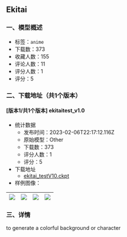 ## Ekitai
### 一、模型概述

- 标签：`anime`
- 下载数：373
- 收藏人数：155
- 评论人数：11
- 评分人数：1
- 评分：5

### 二、下载地址（共1个版本）

#### [版本1/共1个版本] ekitaitest_v1.0

- 统计数据
  - 发布时间：2023-02-06T22:17:12.116Z
  - 原始模型：Other
  - 下载数：373
  - 评分人数：1
  - 评分：5
- 下载地址
  - [ekitai_testV10.ckpt](https://civitai.com/api/download/models/7214)
- 样例图像：

| <img src="https://image.civitai.com/xG1nkqKTMzGDvpLrqFT7WA/ec468008-8ecb-465d-a038-59d76aed7800/width=450/66549.jpeg" /> | <img src="https://image.civitai.com/xG1nkqKTMzGDvpLrqFT7WA/1beeed07-0f1a-44de-aa0e-d265a326bf00/width=450/68689.jpeg" /> | <img src="https://image.civitai.com/xG1nkqKTMzGDvpLrqFT7WA/7e79baf6-08dd-45be-1bbd-49449293f900/width=450/66548.jpeg" /> | <img src="https://image.civitai.com/xG1nkqKTMzGDvpLrqFT7WA/f325efd1-455d-4d45-e2a6-6f9a5d414900/width=450/66547.jpeg" /> |
| ---- | ---- | ---- | ---- |


### 三、详情
<p>to generate a colorful background or character</p>